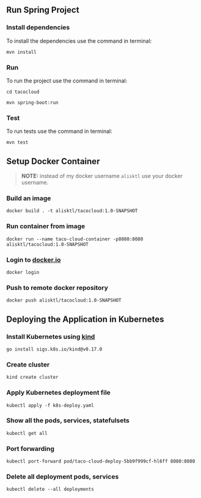 ## Run Spring Project

### Install dependencies
To install the dependencies use the command in terminal:
```
mvn install
```

### Run
To run the project use the command in terminal:
```
cd tacocloud
```
```
mvn spring-boot:run
```

### Test
To run tests use the command in terminal:
```
mvn test
```

## Setup Docker Container

> **NOTE:** instead of my docker username `alisktl` use your docker username.

### Build an image
```
docker build . -t alisktl/tacocloud:1.0-SNAPSHOT
```

### Run container from image
```
docker run --name taco-cloud-container -p8080:8080 alisktl/tacocloud:1.0-SNAPSHOT
```

### Login to [docker.io](https://docker.io)
```
docker login
```

### Push to remote docker repository
```
docker push alisktl/tacocloud:1.0-SNAPSHOT
```

## Deploying the Application in Kubernetes
### Install Kubernetes using [kind](https://kind.sigs.k8s.io/)
```
go install sigs.k8s.io/kind@v0.17.0
```

### Create cluster
```
kind create cluster
```

### Apply Kubernetes deployment file
```
kubectl apply -f k8s-deploy.yaml
```

### Show all the pods, services, statefulsets
```
kubectl get all
```

### Port forwarding
```
kubectl port-forward pod/taco-cloud-deploy-5bb9f999cf-hl6ff 8080:8080
```

### Delete all deployment pods, services
```
kubectl delete --all deployments
```
